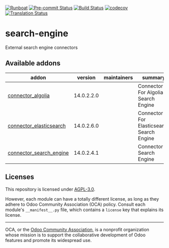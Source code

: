 
[![Runboat](https://img.shields.io/badge/runboat-Try%20me-875A7B.png)](https://runboat.odoo-community.org/builds?repo=OCA/search-engine&target_branch=14.0)
[![Pre-commit Status](https://github.com/OCA/search-engine/actions/workflows/pre-commit.yml/badge.svg?branch=14.0)](https://github.com/OCA/search-engine/actions/workflows/pre-commit.yml?query=branch%3A14.0)
[![Build Status](https://github.com/OCA/search-engine/actions/workflows/test.yml/badge.svg?branch=14.0)](https://github.com/OCA/search-engine/actions/workflows/test.yml?query=branch%3A14.0)
[![codecov](https://codecov.io/gh/OCA/search-engine/branch/14.0/graph/badge.svg)](https://codecov.io/gh/OCA/search-engine)
[![Translation Status](https://translation.odoo-community.org/widgets/search-engine-14-0/-/svg-badge.svg)](https://translation.odoo-community.org/engage/search-engine-14-0/?utm_source=widget)

<!-- /!\ do not modify above this line -->

# search-engine

External search engine connectors

<!-- /!\ do not modify below this line -->

<!-- prettier-ignore-start -->

[//]: # (addons)

Available addons
----------------
addon | version | maintainers | summary
--- | --- | --- | ---
[connector_algolia](connector_algolia/) | 14.0.2.2.0 |  | Connector For Algolia Search Engine
[connector_elasticsearch](connector_elasticsearch/) | 14.0.2.6.0 |  | Connector For Elasticsearch Search Engine
[connector_search_engine](connector_search_engine/) | 14.0.2.4.1 |  | Connector Search Engine

[//]: # (end addons)

<!-- prettier-ignore-end -->

## Licenses

This repository is licensed under [AGPL-3.0](LICENSE).

However, each module can have a totally different license, as long as they adhere to Odoo Community Association (OCA)
policy. Consult each module's `__manifest__.py` file, which contains a `license` key
that explains its license.

----
OCA, or the [Odoo Community Association](http://odoo-community.org/), is a nonprofit
organization whose mission is to support the collaborative development of Odoo features
and promote its widespread use.
